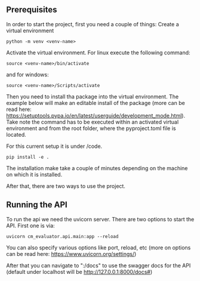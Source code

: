 ## Prerequisites

In order to start the project, first you need a couple of things:
Create a virtual environment

```
python -m venv <venv-name>
```

Activate the virtual environment. For linux execute the following command:

```
source <venv-name>/bin/activate
```

and for windows:

```
source <venv-name>/Scripts/activate
```

Then you need to install tha package into the virtual environment.
The example below will make an editable install of the package (more can be read here: https://setuptools.pypa.io/en/latest/userguide/development_mode.html). Take note the command has to be executed within an activated virtual environment and from the root folder, where the pyproject.toml file is located.

For this current setup it is under /code.

```
pip install -e .
```

The installation make take a couple of minutes depending on the machine on which it is installed.

After that, there are two ways to use the project.

## Running the API

To run the api we need the uvicorn server.
There are two options to start the API. First one is via:

```
uvicorn cm_evaluator.api.main:app --reload
```

You can also specify various options like port, reload, etc (more on options can be read here: https://www.uvicorn.org/settings/)

After that you can navigate to "<host>:<port>/docs" to use the swagger docs for the API (default under localhost will be http://127.0.0.1:8000/docs#)
